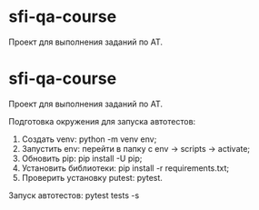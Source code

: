 # sfi-qa-course
Проект для выполнения заданий по АТ.

# sfi-qa-course
Проект для выполнения заданий по АТ.

Подготовка окружения для запуска автотестов:
1) Создать venv: python -m venv env;
2) Запустить env: перейти в папку с env → scripts → activate;
3) Обновить pip: pip install -U pip;
4) Установить библиотеки: pip install -r requirements.txt;
5) Проверить установку putest: pytest.

Запуск автотестов: pytest tests -s
